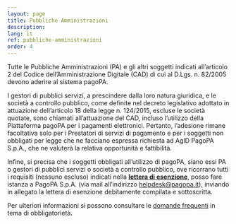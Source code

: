 ```yaml
---
layout: page
title: Pubbliche Amministrazioni
description: 
lang: it
ref: pubbliche-amministrazioni
order: 4
---
```


Tutte le Pubbliche Amministrazioni (PA) e gli altri soggetti indicati all’articolo 2 del Codice dell’Amministrazione Digitale (CAD) di cui al D.Lgs. n. 82/2005 devono aderire al sistema pagoPA.

I gestori di pubblici servizi, a prescindere dalla loro natura giuridica, e le società a controllo pubblico, come definite nel decreto legislativo adottato in attuazione dell’articolo 18 della legge n. 124/2015, escluse le società quotate, sono chiamati all’attuazione del CAD, incluso l’utilizzo della Piattaforma pagoPA per i pagamenti elettronici. Pertanto, l’adesione rimane facoltativa solo per i Prestatori di servizi di pagamento e per i soggetti non obbligati per legge che ne facciano espressa richiesta ad AgID PagoPA S.p.A., che ne valuterà la relativa opportunità e fattibilità.

Infine, si precisa che i soggetti obbligati all’utilizzo di pagoPA, siano essi PA o gestori di pubblici servizi o società a controllo pubblico, ove ricorrano tutti  i requisiti (nessuno escluso) indicati nella **[lettera di esenzione](./lettera-esenzione.rtf)**, posso fare istanza a PagoPA S.p.A. (via mail all’indirizzo [helpdesk@pagopa.it](mailto:helpdesk@pagopa.it)), inviando in allegato la lettera di esenzione debitamente compilata e sottoscritta.

Per ulteriori informazioni si possono consultare le [domande frequenti](https://docs.italia.it/italia/pagopa/pagopa-docs-faq/it/stabile/) in tema di obbligatorietà.


